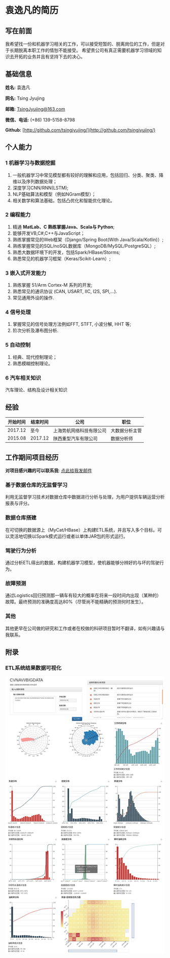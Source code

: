 # 袁逸凡的简历

## 写在前面
我希望找一份和机器学习相关的工作，可以接受短暂的、脱离岗位的工作，但是对于长期脱离本职工作的情恕不能接受。
希望贵公司有真正需要机器学习领域的知识去开拓的业务并且有坚持下去的决心。

## 基础信息
**姓名:** 袁逸凡

**网名:** Tsing Jyujing

**邮箱:** [TsingJyujing@163.com](mailto://TsingJyujing@163.com "TsingJyujing@163.com")

**微信、电话:** (+86) 139-5158-8798

**Github:** [http://github.com/tsingjyujing/](http://github.com/tsingjyujing/)

## 个人能力

### 1 机器学习与数据挖掘
1. 一般机器学习中常见模型都有较好的理解和应用，包括回归、分类、聚类、降维以及序列数据处理；
2. 深度学习CNN/RNN(LSTM);
3. NLP基础算法和模型（例如NGram模型）；
4. 相关数学和算法基础，包括凸优化和智能优化理论。

### 2 编程能力
1. 精通 **MatLab、C 熟练掌握Java、Scala与 Python**;
2. 能够开发VB,C#,C++与JavaScript；
3. 熟练掌握常见的Web框架（Django/Spring Boot(With Java/Scala/Kotlin)）;
4. 熟练掌握常见的SQL/noSQL数据库（MongoDB/MySQL/PostgreSQL）;
5. 熟悉大数据环境下的开发，包括Spark/HBase/Storms;
6. 熟悉常见的机器学习框架（Keras/Scikit-Learn）;

### 3 嵌入式开发能力
1. 熟练掌握 51/Arm Cortex-M 系列的开发;
2. 熟悉常见的通讯协议 (CAN, USART, IIC, I2S, SPI,...).
3. 常见通用外设的操作.

### 4 信号处理
1. 掌握常见的信号处理方法例如FFT, STFT, 小波分解, HHT 等;
2. 阶次分析及瀑布图分析.

### 5 自动控制
1. 经典、现代控制理论；
2. 熟悉模糊控制理论。

### 6 汽车相关知识
汽车理论、结构及设计相关知识

## 经验

|开始时间|结束时间|公司|职位|
|-|-|-|-|
|2017.12|至今|上海势航网络科技有限公司|大数据分析主管|
|2015.08|2017.12|陕西重型汽车有限公司|数据分析师|

## 工作期间项目经历

**对项目感兴趣的可以联系我**: [点此给我发邮件](mailto://TsingJyujing@163.com "TsingJyujing@163.com")

### 基于数据仓库的无监督学习
利用无监督学习技术对数据仓库中数据进行分析与处理，为用户提供车辆运营分析报表与评分。

### 数据仓库搭建
在可切换的数据源上（MyCat/HBase）上构建ETL系统，并且写入多个目标。可以灵活地切换以Spark模式运行或者以单体JAR包的形式运行。

### 驾驶行为分析
通过分析ETL得出的数据，构建机器学习模型，使机器能够分辨好的与坏的驾驶行为。

### 故障预测
通过Logistics回归预测那一辆车有较大的概率在将来一段时间内出现（某种的）故障。最终预测的准确度高达80%（尽管尚不能精确的预测何时发生）。

### 其他
其他更早在公司做的研究和工作或者在校做的科研项目暂时不翻译，如有兴趣请与我联系。

## 附录

### ETL系统结果数据可视化
![结果可视化](img/1212256696.jpg)
